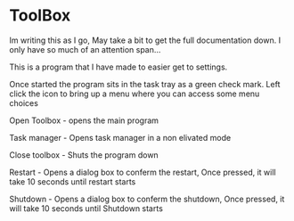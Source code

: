 # ToolBox

Im writing this as I go, May take a bit to get the full documentation down. I only have so much of an attention span...


This is a program that I have made to easier get to settings.

Once started the program sits in the task tray as a green check mark.
Left click the icon to bring up a menu where you can access some menu choices

Open Toolbox - opens the main program

Task manager - Opens task manager in a non elivated mode

Close toolbox - Shuts the program down

Restart - Opens a dialog box to conferm the restart, Once pressed, it will take 10 seconds until restart starts

Shutdown - Opens a dialog box to conferm the shutdown, Once pressed, it will take 10 seconds until Shutdown starts
